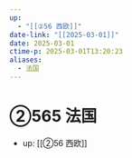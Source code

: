```yaml
---
up:
  - "[[②56 西欧]]"
date-link: "[[2025-03-01]]"
date: 2025-03-01
ctime-p: 2025-03-01T13:20:23
aliases:
  - 法国
---
```


# ②565 法国

- up: [[②56 西欧]]
